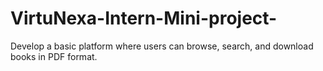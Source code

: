 # VirtuNexa-Intern-Mini-project-
Develop a basic platform where users can browse, search, and download books in PDF format.
